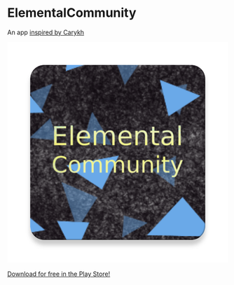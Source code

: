 # ElementalCommunity
An app [inspired by Carykh](https://www.youtube.com/watch?v=J10KDPg_Im0)

![title](https://github.com/AntonioNoack/ElementalCommunity/blob/master/ic_launcher-web.png)

[Download for free in the Play Store!](https://play.google.com/store/apps/details?id=me.antonio.noack.elementalcommunity)
